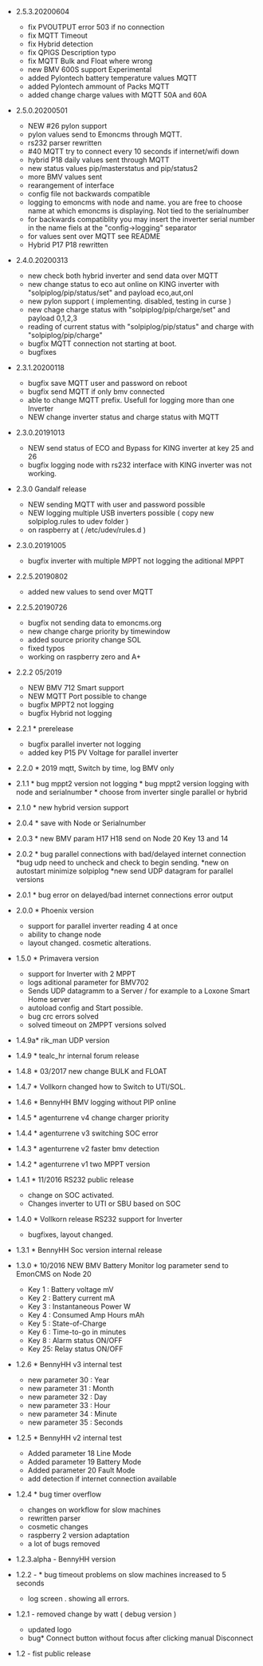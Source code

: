 * 2.5.3.20200604
	* fix PVOUTPUT error 503 if no connection
	* fix MQTT Timeout
	* fix Hybrid detection 
	* fix QPIGS Description typo
	* fix MQTT Bulk and Float where wrong
	* new BMV 600S support Experimental
	* added Pylontech battery temperature values MQTT
	* added Pylontech ammount of Packs MQTT
	* added change charge values with MQTT 50A and 60A

* 2.5.0.20200501
	* NEW #26 pylon support
	* pylon values send to Emoncms through MQTT. 
	* rs232 parser rewritten
	* #40 MQTT try to connect every 10 seconds if internet/wifi down
	* hybrid P18 daily values sent through MQTT
	* new status values pip/masterstatus and pip/status2
	* more BMV values sent 
	* rearangement of interface
	* config file not backwards compatible
	* logging to emoncms with node and name. you are free to choose name at which emoncms is displaying. Not tied to the serialnumber
	* for backwards compatiblity you may insert the inverter serial number in the name fiels at the "config->logging" separator
	* for values sent over MQTT see README	
	* Hybrid P17 P18 rewritten

* 2.4.0.20200313
	* new check both hybrid inverter and send data over MQTT
	* new change status to eco aut online on KING inverter with "solpiplog/pip/status/set" and payload eco,aut,onl
	* new pylon support ( implementing. disabled, testing in curse )
	* new chage charge status with "solpiplog/pip/charge/set" and payload 0,1,2,3
	* reading of current status with "solpiplog/pip/status" and charge with "solpiplog/pip/charge"
	* bugfix MQTT connection not starting at boot.
	* bugfixes
* 2.3.1.20200118
	* bugfix save MQTT user and password on reboot
	* bugfix send MQTT if only bmv connected
	* able to change MQTT prefix. Usefull for logging more than one Inverter
	* NEW change inverter status and charge status  with MQTT
* 2.3.0.20191013
	* NEW send status of ECO and Bypass for KING inverter at key 25 and 26
	* bugfix logging node with rs232 interface with KING inverter was not working.
* 2.3.0 Gandalf release
	* NEW sending MQTT with user and password possible
	* NEW logging multiple USB inverters possible ( copy new solpiplog.rules to udev folder )
	* on raspberry at ( /etc/udev/rules.d )		
* 2.3.0.20191005
	* bugfix inverter with multiple MPPT not logging the aditional MPPT
* 2.2.5.20190802
	* added new values to send over MQTT
* 2.2.5.20190726
	* bugfix not sending data to emoncms.org
	* new change charge priority by timewindow
	* added source priority change SOL
	* fixed typos
	* working on raspberry zero and A+ 
* 2.2.2 05/2019
	* NEW BMV 712 Smart support
	* NEW MQTT Port possible to change
	* bugfix MPPT2 not logging
	* bugfix Hybrid not logging
* 2.2.1 * prerelease 
	* bugfix parallel inverter not logging
	* added key P15 PV Voltage for parallel inverter
* 2.2.0 * 2019 mqtt, Switch by time, log BMV only
* 2.1.1 * bug mppt2 version not logging
        * bug mppt2 version logging with node and serialnumber
        * choose from inverter single parallel or hybrid
* 2.1.0 * new hybrid version support
* 2.0.4 * save with Node or Serialnumber
* 2.0.3 * new BMV param H17 H18 send on Node 20 Key 13 and 14
* 2.0.2 * bug parallel connections with bad/delayed internet connection
          *bug udp need to uncheck and check to begin sending.
          *new on autostart minimize solpiplog
          *new send UDP datagram for parallel versions
* 2.0.1 * bug error on delayed/bad internet connections error output
* 2.0.0 * Phoenix version
	* support for parallel inverter reading 4 at once
	* ability to change node
	* layout changed. cosmetic alterations.
* 1.5.0 * Primavera version
	* support for Inverter with 2 MPPT
	* logs aditional parameter for BMV702
	* Sends UDP datagramm to a Server / for example to a Loxone Smart Home server
	* autoload config and Start possible.
	* bug crc errors solved
	* solved timeout on 2MPPT versions solved
* 1.4.9a* rik_man UDP version
* 1.4.9 * tealc_hr internal forum release
* 1.4.8 * 03/2017 new  change BULK and FLOAT
* 1.4.7 * Vollkorn changed how to Switch to UTI/SOL.
* 1.4.6 * BennyHH BMV logging without PIP online
* 1.4.5 * agenturrene v4 change charger priority
* 1.4.4 * agenturrene v3 switching SOC error
* 1.4.3 * agenturrene v2 faster bmv detection
* 1.4.2 * agenturrene v1 two MPPT version
* 1.4.1 * 11/2016 RS232 public release
	* change on SOC activated.
	* Changes inverter to UTI or SBU based on SOC

* 1.4.0 * Vollkorn release RS232 support for Inverter
	* bugfixes, layout changed.
* 1.3.1 * BennyHH Soc version internal release
* 1.3.0	* 10/2016 NEW  BMV Battery Monitor log parameter send to EmonCMS on Node 20
  	* Key 1 :  Battery voltage mV
  	* Key 2 : Battery current mA
  	* Key 3 : Instantaneous Power W
  	* Key 4 : Consumed Amp Hours mAh
  	* Key 5 : State-of-Charge
  	* Key 6 : Time-to-go in minutes
	* Key 8 : Alarm status ON/OFF
	* Key 25:  Relay status ON/OFF

* 1.2.6 * BennyHH v3 internal test
	* new parameter 30 : Year
	* new parameter 31 : Month
	* new parameter 32 : Day
	* new parameter 33 : Hour
	* new parameter 34 : Minute
	* new parameter 35 : Seconds
* 1.2.5 * BennyHH v2 internal test
	* Added parameter 18 Line Mode
	* Added parameter 19 Battery Mode
	* Added parameter 20 Fault Mode
	* add detection if internet connection available

* 1.2.4 * bug timer overflow
	* changes on workflow for slow machines
	* rewritten parser
	* cosmetic changes
	* raspberry 2 version adaptation
	* a lot of bugs removed

* 1.2.3.alpha - BennyHH version

* 1.2.2 - * bug timeout problems on slow machines increased to 5 seconds
	* log screen . showing all errors.
 
* 1.2.1 - removed change by watt ( debug version )
	- updated logo
	- bug* Connect button without focus after clicking manual Disconnect

* 1.2 - fist public release


